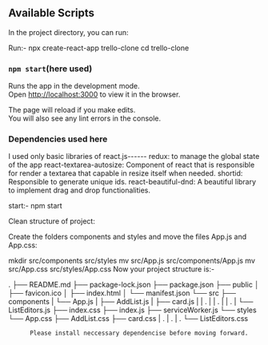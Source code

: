 
## Available Scripts

In the project directory, you can run:

Run:- 
npx create-react-app trello-clone
cd trello-clone
### `npm start`(here used)


Runs the app in the development mode.<br />
Open [http://localhost:3000](http://localhost:3000) to view it in the browser.

The page will reload if you make edits.<br />
You will also see any lint errors in the console.

### Dependencies used here
I used only basic libraries of react.js------
redux: to manage the global state of the app
react-textarea-autosize: Component of react that is responsible for render a textarea that capable in resize itself when needed.
shortid: Responsible to generate unique ids.
react-beautiful-dnd: A beautiful library to implement drag and drop functionalities.

start:-
npm start

Clean structure of project:

Create the folders components and styles and move the files App.js and App.css:

mkdir src/components src/styles
mv src/App.js src/components/App.js
mv src/App.css src/styles/App.css
Now your project structure is:-

.
├── README.md
├── package-lock.json
├── package.json
├── public
│   ├── favicon.ico
│   ├── index.html
│   └── manifest.json
└── src
    ├── components
    |     └── App.js
    |     ├── AddList.js
    |     ├── card.js
    |     |        .
    |     |        .
    |     |        .
    |     └── ListEditors.js
    ├── index.css
    ├── index.js
    ├── serviceWorker.js
    └── styles
          └── App.css
          ├── AddList.css
          ├── card.css
          |        .
          |        .
          |        .
          └── ListEditors.css


          Please install neccessary dependencise before moving forward.